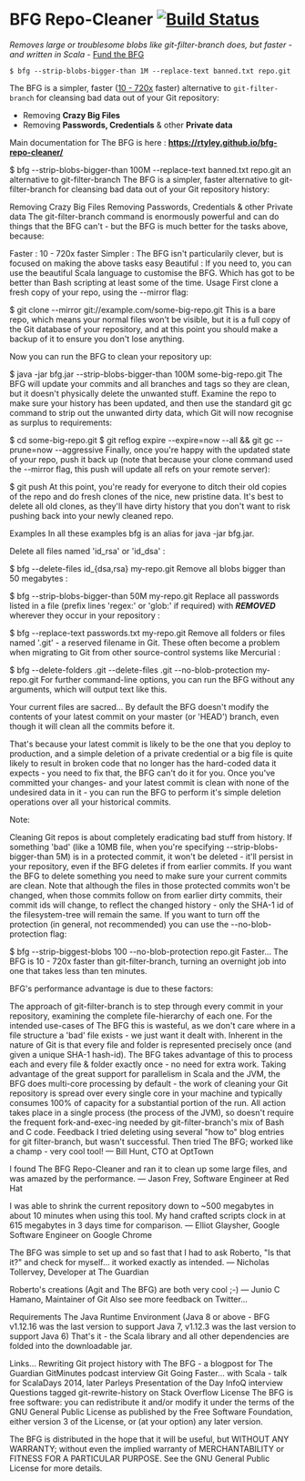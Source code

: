 BFG Repo-Cleaner [![Build Status](https://travis-ci.com/rtyley/bfg-repo-cleaner.svg?branch=master)](https://travis-ci.com/rtyley/bfg-repo-cleaner)
================

_Removes large or troublesome blobs like git-filter-branch does, but faster - and written in Scala_ - [Fund the BFG](https://j.mp/fund-bfg)

```
$ bfg --strip-blobs-bigger-than 1M --replace-text banned.txt repo.git
```

The BFG is a simpler, faster ([10 - 720x](https://docs.google.com/spreadsheet/ccc?key=0AsR1d5Zpes8HdER3VGU1a3dOcmVHMmtzT2dsS2xNenc) faster)
alternative to `git-filter-branch` for cleansing bad data out of your Git repository:

* Removing **Crazy Big Files**
* Removing **Passwords, Credentials** & other **Private data**

Main documentation for The BFG is here : **https://rtyley.github.io/bfg-repo-cleaner/**



$ bfg --strip-blobs-bigger-than 100M --replace-text banned.txt repo.git
an alternative to git-filter-branch
The BFG is a simpler, faster alternative to git-filter-branch for cleansing bad data out of your Git repository history:

Removing Crazy Big Files
Removing Passwords, Credentials & other Private data
The git-filter-branch command is enormously powerful and can do things that the BFG can't - but the BFG is much better for the tasks above, because:

Faster : 10 - 720x faster
Simpler : The BFG isn't particularily clever, but is focused on making the above tasks easy
Beautiful : If you need to, you can use the beautiful Scala language to customise the BFG. Which has got to be better than Bash scripting at least some of the time.
Usage
First clone a fresh copy of your repo, using the --mirror flag:

$ git clone --mirror git://example.com/some-big-repo.git
This is a bare repo, which means your normal files won't be visible, but it is a full copy of the Git database of your repository, and at this point you should make a backup of it to ensure you don't lose anything.

Now you can run the BFG to clean your repository up:

$ java -jar bfg.jar --strip-blobs-bigger-than 100M some-big-repo.git
The BFG will update your commits and all branches and tags so they are clean, but it doesn't physically delete the unwanted stuff. Examine the repo to make sure your history has been updated, and then use the standard git gc command to strip out the unwanted dirty data, which Git will now recognise as surplus to requirements:

$ cd some-big-repo.git
$ git reflog expire --expire=now --all && git gc --prune=now --aggressive
Finally, once you're happy with the updated state of your repo, push it back up (note that because your clone command used the --mirror flag, this push will update all refs on your remote server):

$ git push
At this point, you're ready for everyone to ditch their old copies of the repo and do fresh clones of the nice, new pristine data. It's best to delete all old clones, as they'll have dirty history that you don't want to risk pushing back into your newly cleaned repo.

Examples
In all these examples bfg is an alias for java -jar bfg.jar.

Delete all files named 'id_rsa' or 'id_dsa' :

$ bfg --delete-files id_{dsa,rsa}  my-repo.git
Remove all blobs bigger than 50 megabytes :

$ bfg --strip-blobs-bigger-than 50M  my-repo.git
Replace all passwords listed in a file (prefix lines 'regex:' or 'glob:' if required) with ***REMOVED*** wherever they occur in your repository :

$ bfg --replace-text passwords.txt  my-repo.git
Remove all folders or files named '.git' - a reserved filename in Git. These often become a problem when migrating to Git from other source-control systems like Mercurial :

$ bfg --delete-folders .git --delete-files .git  --no-blob-protection  my-repo.git
For further command-line options, you can run the BFG without any arguments, which will output text like this.

Your current files are sacred...
By default the BFG doesn't modify the contents of your latest commit on your master (or 'HEAD') branch, even though it will clean all the commits before it.

That's because your latest commit is likely to be the one that you deploy to production, and a simple deletion of a private credential or a big file is quite likely to result in broken code that no longer has the hard-coded data it expects - you need to fix that, the BFG can't do it for you. Once you've committed your changes- and your latest commit is clean with none of the undesired data in it - you can run the BFG to perform it's simple deletion operations over all your historical commits.

Note:

Cleaning Git repos is about completely eradicating bad stuff from history. If something 'bad' (like a 10MB file, when you're specifying --strip-blobs-bigger-than 5M) is in a protected commit, it won't be deleted - it'll persist in your repository, even if the BFG deletes if from earlier commits. If you want the BFG to delete something you need to make sure your current commits are clean.
Note that although the files in those protected commits won't be changed, when those commits follow on from earlier dirty commits, their commit ids will change, to reflect the changed history - only the SHA-1 id of the filesystem-tree will remain the same.
If you want to turn off the protection (in general, not recommended) you can use the --no-blob-protection flag:

$ bfg --strip-biggest-blobs 100 --no-blob-protection repo.git
Faster...
The BFG is 10 - 720x faster than git-filter-branch, turning an overnight job into one that takes less than ten minutes.

  
BFG's performance advantage is due to these factors:

The approach of git-filter-branch is to step through every commit in your repository, examining the complete file-hierarchy of each one. For the intended use-cases of The BFG this is wasteful, as we don't care where in a file structure a 'bad' file exists - we just want it dealt with. Inherent in the nature of Git is that every file and folder is represented precisely once (and given a unique SHA-1 hash-id). The BFG takes advantage of this to process each and every file & folder exactly once - no need for extra work.
Taking advantage of the great support for parallelism in Scala and the JVM, the BFG does multi-core processing by default - the work of cleaning your Git repository is spread over every single core in your machine and typically consumes 100% of capacity for a substantial portion of the run.
All action takes place in a single process (the process of the JVM), so doesn't require the frequent fork-and-exec-ing needed by git-filter-branch's mix of Bash and C code.
Feedback
I tried deleting using several "how to" blog entries for git filter-branch, but wasn't successful. Then tried The BFG; worked like a champ - very cool tool!
— Bill Hunt, CTO at OptTown
 
I found The BFG Repo-Cleaner and ran it to clean up some large files, and was amazed by the performance.
— Jason Frey, Software Engineer at Red Hat
 
I was able to shrink the current repository down to ~500 megabytes in about 10 minutes when using this tool. My hand crafted scripts clock in at 615 megabytes in 3 days time for comparison.
— Elliot Glaysher, Google Software Engineer on Google Chrome
 
The BFG was simple to set up and so fast that I had to ask Roberto, "Is that it?" and check for myself... it worked exactly as intended.
— Nicholas Tollervey, Developer at The Guardian
 
Roberto's creations (Agit and The BFG) are both very cool ;-)
— Junio C Hamano, Maintainer of Git
Also see more feedback on Twitter...

Requirements
The Java Runtime Environment (Java 8 or above - BFG v1.12.16 was the last version to support Java 7, v1.12.3 was the last version to support Java 6)
That's it - the Scala library and all other dependencies are folded into the downloadable jar.

Links...
Rewriting Git project history with The BFG - a blogpost for The Guardian
GitMinutes podcast interview
Git Going Faster... with Scala - talk for ScalaDays 2014, later Parleys Presentation of the Day
InfoQ interview
Questions tagged git-rewrite-history on Stack Overflow
License
The BFG is free software: you can redistribute it and/or modify it under the terms of the GNU General Public License as published by the Free Software Foundation, either version 3 of the License, or (at your option) any later version.

The BFG is distributed in the hope that it will be useful, but WITHOUT ANY WARRANTY; without even the implied warranty of MERCHANTABILITY or FITNESS FOR A PARTICULAR PURPOSE. See the GNU General Public License for more details.


